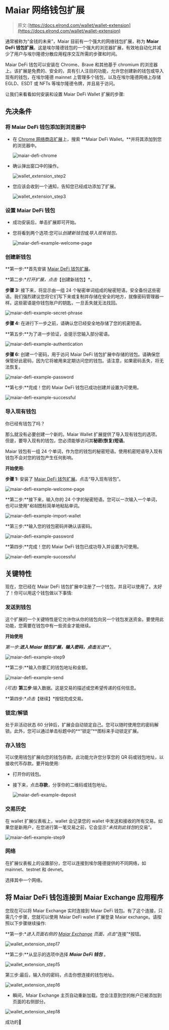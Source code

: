 # Maiar 网络钱包扩展

> 原文:[https://docs.elrond.com/wallet/wallet-extension](https://docs.elrond.com/wallet/wallet-extension)

 通常被称为“金钱的未来”，Maiar 目前有一个强大的网络钱包扩展，称为 **Maiar DeFi 钱包扩展**。这是埃尔隆德钱包的一个强大的浏览器扩展，有效地自动化并减少了用户与埃尔隆德分散应用程序交互所需的步骤和时间。

Maiar DeFi 钱包可以安装在 Chrome、Brave 和其他基于 chromium 的浏览器上。该扩展是免费的、安全的，具有引人注目的功能，允许您创建新的钱包或导入现有的钱包，在埃尔隆德 mainnet 上管理多个钱包，以及在埃尔隆德网络上存储 EGLD、ESDT 或 NFTs 等埃尔隆德令牌，并且易于访问。

让我们来看看如何安装和设置 Maiar DeFi Wallet 扩展的步骤:

## 先决条件

### 将 Maiar DeFi 钱包添加到浏览器中

*   在 [Chrome 网络商店扩展](https://chrome.google.com/webstore/category/extensions)上，搜索 **Maiar DeFi Wallet。**并将其添加到您的浏览器中。

    ![maiar-defi-chrome](../Images/78dcf0ecfffa1706464779e30c712ea9.png)

*   确认弹出窗口中的操作。

    ![wallet_extension_step2](../Images/4612b2697574d10e4325c09a0312f02a.png)

*   您应该会收到一个通知，告知您已经成功添加了扩展。

    ![wallet_extension_step3](../Images/67251c116f9dcf1e5eac836b36f09450.png)

### 设置 Maiar DeFi 钱包

*   成功安装后，单击扩展即可开始。

*   您将看到两个选项:您可以*创建新钱包*或*导入现有钱包。*

    ![maiar-defi-example-welcome-page](../Images/f79711196bee0344c191fcf0672ad454.png)

### 创建新钱包

**第一步:**首先安装 [Maiar DeFi 钱包扩展](https://chrome.google.com/webstore/detail/maiar-defi-wallet/dngmlblcodfobpdpecaadgfbcggfjfnm)。

**第二步:**打开扩展，点击*【创建新钱包】*。

**步骤 3:** 接下来，将显示由一组 24 个秘密单词组成的秘密短语。安全备份这些密语。我们强烈建议您将它们写下来或复制并存储在安全的地方，就像密码管理器一样。这些密语是你钱包账户的钥匙，一旦丢失就无法找回。

![maiar-defi-example-secret-phrase](../Images/8a8f047210b8e0d4676835b45eba0d9a.png)

**步骤 4:** 在进行下一步之前，请确认您已经安全地存储了您的机密短语。

**第五步:**为了进一步验证，会提示您输入部分密语。

![maiar-defi-example-authentication](../Images/529b0fdcae60f7c1e9947d81809560de.png)

**步骤 6:** 创建一个密码，用于访问 Maiar DeFi 钱包扩展中存储的钱包。请确保您保管好此密码，因为它将被用来定期访问您的钱包。请注意，如果密码丢失，将无法恢复。

![maiar-defi-example-password](../Images/9cf0a6cf1e903b5a540203c777761e1c.png)

**第七步:**完成！您的 Maiar DeFi 钱包已成功创建并设置为可使用。

![maiar-defi-example-successful](../Images/1d1c80b202ebefe3a113879f812d6ffa.png)

### 导入现有钱包

你已经有钱包了吗？

那么就没有必要创建一个新的。Maiar Wallet 扩展提供了导入现有钱包的选项。但是，要导入现有的钱包，您必须能够访问其**秘密(恢复)短语**。

Maiar 钱包有一组 24 个单词，作为您的钱包的秘密短语。使用机密短语导入现有钱包不会对您的钱包产生任何影响。

**开始使用:**

**步骤 1:** 安装了 [Maiar DeFi 钱包扩展](https://chrome.google.com/webstore/detail/maiar-defi-wallet/dngmlblcodfobpdpecaadgfbcggfjfnm)。点击“导入现有钱包”。

![maiar-defi-example-welcome-page](../Images/f79711196bee0344c191fcf0672ad454.png)

**第二步:**接下来，输入你的 24 个字的秘密短语。您可以一次输入一个单词，也可以使用“*粘贴*图标简单地粘贴单词。

![maiar-defi-example-import-wallet](../Images/cd16ef722c97fc9008e4336bfbfbcc1d.png)

**第三步:**输入您的钱包密码并确认该密码。

![maiar-defi-example-password](../Images/7dada343d973c7ad0e2d49c7ba57bd03.png)

**第四步:**完成！您的 Maiar DeFi 钱包已成功导入并设置为可使用。

![maiar-defi-example-successful](../Images/1d1c80b202ebefe3a113879f812d6ffa.png)

## 关键特性

现在，您已经在 Maiar DeFi 钱包扩展中注册了一个钱包，并且可以使用了。太好了！你可以用这个钱包做以下事情:

### 发送到钱包

这个扩展的一个关键特性是它允许你从你的钱包向另一个钱包发送资金。要使用此功能，您需要在钱包中有一些资金才能继续。

**开始使用**

**第一步:**进入 Maiar 钱包扩展，输入密码，点击***发送***。

![maiar-defi-example-step9](../Images/2561ba6594fc5f5dca8c1db73043fe83.png)

**第二步:**输入你要汇的钱包地址和金额。

![maiar-defi-example-send](../Images/c264fb8a5402a6354998754127a25e9c.png)

*(可选)* **第三步**:输入数据。这是交易的描述或您希望传递的任何信息。

**第四步:**点击*【继续】*按钮完成交易。

### 锁定/解锁

处于非活动状态 60 分钟后，扩展会自动锁定自己。您可以随时使用您的密码解锁。此外，您可以通过单击标题中的**“锁定”**图标来手动锁定扩展。

### 存入钱包

可以使用钱包扩展向您的钱包存款。此功能允许您分享您的 QR 码或钱包地址，以接收代币存款。要开始使用:

*   打开你的钱包。

*   接下来，点击**存款**，分享你的二维码或钱包地址。

    ![maiar-defi-example-deposit](../Images/cc129812f7ce66bb9e8bb117a57bb0be.png)

### 交易历史

在 wallet 扩展仪表板上，wallet 会记录您的 wallet 中发送和接收的所有交易。如果您是新用户，在您进行第一笔交易之前，它会显示“*未找到此钱包*的交易”。

![maiar-defi-example-step9](../Images/2561ba6594fc5f5dca8c1db73043fe83.png)

### 网络

在扩展仪表板上的设置部分，您可以连接到埃尔隆德提供的不同网络，如 mainnet、testnet 和 devnet。

选择其中一个网络。

## 将 Maiar DeFi 钱包连接到 Maiar Exchange 应用程序

您现在可以将 Maiar Exchange 实时连接到 Maiar DeFi 钱包。有了这个连接，只需几个步骤，您就可以使用 Maiar DeFi wallet 扩展登录 Maiar exchange。请按照以下步骤继续操作:

**第一步:**进入页面右侧的 [Maiar Exchange](https://maiar.exchange/) 页面，点击*“连接”*按钮。

![wallet_extension_step17](../Images/6c395a0ee12a66cd768aec2c4e3f5d2f.png)

**第二步:**从显示的选项中选择 ***Maiar DeFi 钱包*** 。

![wallet_extension_step15](../Images/c894e008516e1989e225357ebbce0a3c.png)

第三步:最后，输入你的密码，点击你想连接的钱包地址。

![wallet_extension_step16](../Images/e8d2a292d4b2ebc73df3f48a19bcfcc4.png)

*   瞬间，Maiar Exchange 主页自动重新加载。您会注意到您的帐户已被添加到页面的右侧部分。

![wallet_extension_step18](../Images/36c73a9d87d3182aabe192bf60aa25db.png)

成功的🎉